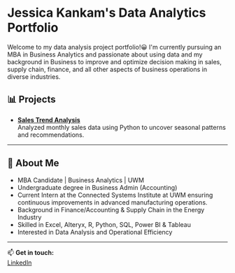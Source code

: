 # Jessica Kankam's Data Analytics Portfolio

Welcome to my data analysis project portfolio!😀
I'm currently pursuing an MBA in Business Analytics and passionate about using data and my background in Business to improve and optimize decision making in sales, supply chain, finance, and all other aspects of business operations in diverse industries.

## 📊 Projects

- **[Sales Trend Analysis](https://github.com/jessicakankam/sales-trend-analysis)**  
  Analyzed monthly sales data using Python to uncover seasonal patterns and recommendations.

---

## 📄 About Me

- MBA Candidate | Business Analytics | UWM  
- Undergraduate degree in Business Admin (Accounting)
- Current Intern at the Connected Systems Institute at UWM ensuring continuous improvements in advanced manufacturing operations.
- Background in Finance/Accounting & Supply Chain in the Energy Industry
- Skilled in Excel, Alteryx, R, Python, SQL, Power BI & Tableau
- Interested in Data Analysis and Operational Efficiency

---

📫 **Get in touch:**  
[LinkedIn](https://www.linkedin.com/in/jessicakankam)  
